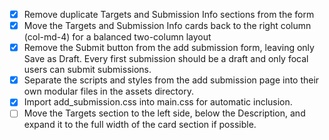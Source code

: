 - [x] Remove duplicate Targets and Submission Info sections from the form
- [x] Move the Targets and Submission Info cards back to the right column (col-md-4) for a balanced two-column layout
- [x] Remove the Submit button from the add submission form, leaving only Save as Draft. Every first submission should be a draft and only focal users can submit submissions.
- [x] Separate the scripts and styles from the add submission page into their own modular files in the assets directory.
- [x] Import add_submission.css into main.css for automatic inclusion.
- [ ] Move the Targets section to the left side, below the Description, and expand it to the full width of the card section if possible. 